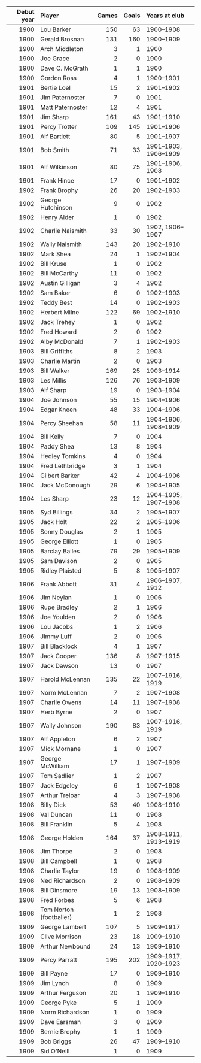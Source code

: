|   Debut year | Player                  |   Games |   Goals | Years at club        |
|-------------:|:------------------------|--------:|--------:|:---------------------|
|         1900 | Lou Barker              |     150 |      63 | 1900–1908            |
|         1900 | Gerald Brosnan          |     131 |     160 | 1900–1909            |
|         1900 | Arch Middleton          |       3 |       1 | 1900                 |
|         1900 | Joe Grace               |       2 |       0 | 1900                 |
|         1900 | Dave C. McGrath         |       1 |       1 | 1900                 |
|         1900 | Gordon Ross             |       4 |       1 | 1900–1901            |
|         1901 | Bertie Loel             |      15 |       2 | 1901–1902            |
|         1901 | Jim Paternoster         |       7 |       0 | 1901                 |
|         1901 | Matt Paternoster        |      12 |       4 | 1901                 |
|         1901 | Jim Sharp               |     161 |      43 | 1901–1910            |
|         1901 | Percy Trotter           |     109 |     145 | 1901–1906            |
|         1901 | Alf Bartlett            |      80 |       5 | 1901–1907            |
|         1901 | Bob Smith               |      71 |      33 | 1901–1903, 1906–1909 |
|         1901 | Alf Wilkinson           |      80 |      75 | 1901–1906, 1908      |
|         1901 | Frank Hince             |      17 |       0 | 1901–1902            |
|         1902 | Frank Brophy            |      26 |      20 | 1902–1903            |
|         1902 | George Hutchinson       |       9 |       0 | 1902                 |
|         1902 | Henry Alder             |       1 |       0 | 1902                 |
|         1902 | Charlie Naismith        |      33 |      30 | 1902, 1906–1907      |
|         1902 | Wally Naismith          |     143 |      20 | 1902–1910            |
|         1902 | Mark Shea               |      24 |       1 | 1902–1904            |
|         1902 | Bill Kruse              |       1 |       0 | 1902                 |
|         1902 | Bill McCarthy           |      11 |       0 | 1902                 |
|         1902 | Austin Gilligan         |       3 |       4 | 1902                 |
|         1902 | Sam Baker               |       6 |       0 | 1902–1903            |
|         1902 | Teddy Best              |      14 |       0 | 1902–1903            |
|         1902 | Herbert Milne           |     122 |      69 | 1902–1910            |
|         1902 | Jack Trehey             |       1 |       0 | 1902                 |
|         1902 | Fred Howard             |       2 |       0 | 1902                 |
|         1902 | Alby McDonald           |       7 |       1 | 1902–1903            |
|         1903 | Bill Griffiths          |       8 |       2 | 1903                 |
|         1903 | Charlie Martin          |       2 |       0 | 1903                 |
|         1903 | Bill Walker             |     169 |      25 | 1903–1914            |
|         1903 | Les Millis              |     126 |      76 | 1903–1909            |
|         1903 | Alf Sharp               |      19 |       0 | 1903–1904            |
|         1904 | Joe Johnson             |      55 |      15 | 1904–1906            |
|         1904 | Edgar Kneen             |      48 |      33 | 1904–1906            |
|         1904 | Percy Sheehan           |      58 |      11 | 1904–1906, 1908–1909 |
|         1904 | Bill Kelly              |       7 |       0 | 1904                 |
|         1904 | Paddy Shea              |      13 |       8 | 1904                 |
|         1904 | Hedley Tomkins          |       4 |       0 | 1904                 |
|         1904 | Fred Lethbridge         |       3 |       1 | 1904                 |
|         1904 | Gilbert Barker          |      42 |       4 | 1904–1906            |
|         1904 | Jack McDonough          |      29 |       6 | 1904–1905            |
|         1904 | Les Sharp               |      23 |      12 | 1904–1905, 1907–1908 |
|         1905 | Syd Billings            |      34 |       2 | 1905–1907            |
|         1905 | Jack Holt               |      22 |       2 | 1905–1906            |
|         1905 | Sonny Douglas           |       2 |       1 | 1905                 |
|         1905 | George Elliott          |       1 |       0 | 1905                 |
|         1905 | Barclay Bailes          |      79 |      29 | 1905–1909            |
|         1905 | Sam Davison             |       2 |       0 | 1905                 |
|         1905 | Ridley Plaisted         |       5 |       8 | 1905–1907            |
|         1906 | Frank Abbott            |      31 |       4 | 1906–1907, 1912      |
|         1906 | Jim Neylan              |       1 |       0 | 1906                 |
|         1906 | Rupe Bradley            |       2 |       1 | 1906                 |
|         1906 | Joe Youlden             |       2 |       0 | 1906                 |
|         1906 | Lou Jacobs              |       1 |       2 | 1906                 |
|         1906 | Jimmy Luff              |       2 |       0 | 1906                 |
|         1907 | Bill Blacklock          |       4 |       1 | 1907                 |
|         1907 | Jack Cooper             |     136 |       8 | 1907–1915            |
|         1907 | Jack Dawson             |      13 |       0 | 1907                 |
|         1907 | Harold McLennan         |     135 |      22 | 1907–1916, 1919      |
|         1907 | Norm McLennan           |       7 |       2 | 1907–1908            |
|         1907 | Charlie Owens           |      14 |      11 | 1907–1908            |
|         1907 | Herb Byrne              |       2 |       0 | 1907                 |
|         1907 | Wally Johnson           |     190 |      83 | 1907–1916, 1919      |
|         1907 | Alf Appleton            |       6 |       2 | 1907                 |
|         1907 | Mick Mornane            |       1 |       0 | 1907                 |
|         1907 | George McWilliam        |      17 |       1 | 1907–1909            |
|         1907 | Tom Sadlier             |       1 |       2 | 1907                 |
|         1907 | Jack Edgeley            |       6 |       1 | 1907–1908            |
|         1907 | Arthur Treloar          |       4 |       3 | 1907–1908            |
|         1908 | Billy Dick              |      53 |      40 | 1908–1910            |
|         1908 | Val Duncan              |      11 |       0 | 1908                 |
|         1908 | Bill Franklin           |       5 |       4 | 1908                 |
|         1908 | George Holden           |     164 |      37 | 1908–1911, 1913–1919 |
|         1908 | Jim Thorpe              |       2 |       0 | 1908                 |
|         1908 | Bill Campbell           |       1 |       0 | 1908                 |
|         1908 | Charlie Taylor          |      19 |       0 | 1908–1909            |
|         1908 | Ned Richardson          |       2 |       0 | 1908–1909            |
|         1908 | Bill Dinsmore           |      19 |      13 | 1908–1909            |
|         1908 | Fred Forbes             |       5 |       6 | 1908                 |
|         1908 | Tom Norton (footballer) |       1 |       2 | 1908                 |
|         1909 | George Lambert          |     107 |       5 | 1909–1917            |
|         1909 | Clive Morrison          |      23 |      18 | 1909–1910            |
|         1909 | Arthur Newbound         |      24 |      13 | 1909–1910            |
|         1909 | Percy Parratt           |     195 |     202 | 1909–1917, 1920–1923 |
|         1909 | Bill Payne              |      17 |       0 | 1909–1910            |
|         1909 | Jim Lynch               |       8 |       0 | 1909                 |
|         1909 | Arthur Ferguson         |      20 |       1 | 1909–1910            |
|         1909 | George Pyke             |       5 |       1 | 1909                 |
|         1909 | Norm Richardson         |       1 |       0 | 1909                 |
|         1909 | Dave Earsman            |       3 |       0 | 1909                 |
|         1909 | Bernie Brophy           |       1 |       1 | 1909                 |
|         1909 | Bob Briggs              |      26 |      47 | 1909–1910            |
|         1909 | Sid O'Neill             |       1 |       0 | 1909                 |